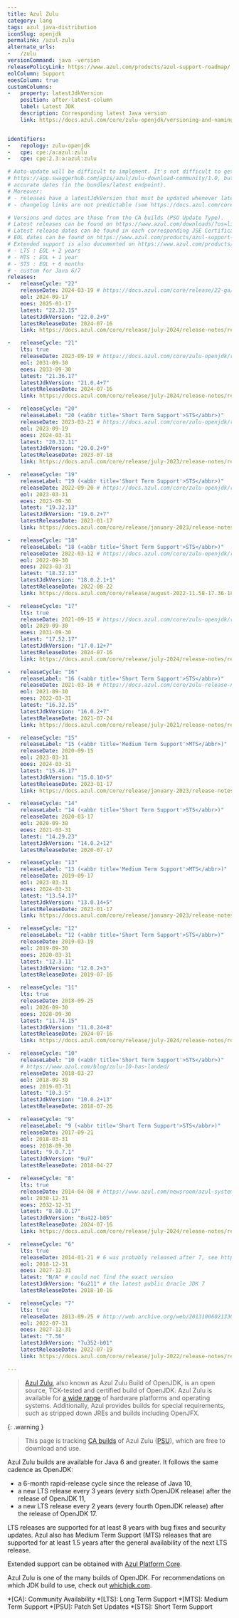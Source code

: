 ```yaml
---
title: Azul Zulu
category: lang
tags: azul java-distribution
iconSlug: openjdk
permalink: /azul-zulu
alternate_urls:
-   /zulu
versionCommand: java -version
releasePolicyLink: https://www.azul.com/products/azul-support-roadmap/
eolColumn: Support
eoesColumn: true
customColumns:
-   property: latestJdkVersion
    position: after-latest-column
    label: Latest JDK
    description: Corresponding latest Java version
    link: https://docs.azul.com/core/zulu-openjdk/versioning-and-naming


identifiers:
-   repology: zulu-openjdk
-   cpe: cpe:/a:azul:zulu
-   cpe: cpe:2.3:a:azul:zulu

# Auto-update will be difficult to implement. It's not difficult to get the versions through
# https://app.swaggerhub.com/apis/azul/zulu-download-community/1.0, but the API does not provide
# accurate dates (in the bundles/latest endpoint).
# Moreover:
# - releases have a latestJdkVersion that must be updated whenever latest is updated,
# - changelog links are not predictable (see https://docs.azul.com/core/release-notes/release-notes).

# Versions and dates are those from the CA builds (PSU Update Type).
# Latest releases can be found on https://www.azul.com/downloads/?os=linux&architecture=x86-64-bit&package=jdk&show-old-builds=true#download-openjdk.
# Latest release dates can be found in each corresponding JSE Certificate (or in https://docs.azul.com/core/zulu-openjdk/release-notes.html).
# EOL dates can be found on https://www.azul.com/products/azul-support-roadmap/.
# Extended support is also documented on https://www.azul.com/products/azul-support-roadmap/ :
# - LTS : EOL + 2 years
# - MTS : EOL + 1 year
# - STS : EOL + 6 months
# - custom for Java 6/7
releases:
-   releaseCycle: "22"
    releaseDate: 2024-03-19 # https://docs.azul.com/core/release/22-ga/release-notes/release-notes
    eol: 2024-09-17
    eoes: 2025-03-17
    latest: "22.32.15"
    latestJdkVersion: "22.0.2+9"
    latestReleaseDate: 2024-07-16
    link: https://docs.azul.com/core/release/july-2024/release-notes/release-notes

-   releaseCycle: "21"
    lts: true
    releaseDate: 2023-09-19 # https://docs.azul.com/core/zulu-openjdk/release-notes/21-ga
    eol: 2031-09-30
    eoes: 2033-09-30
    latest: "21.36.17"
    latestJdkVersion: "21.0.4+7"
    latestReleaseDate: 2024-07-16
    link: https://docs.azul.com/core/release/july-2024/release-notes/release-notes

-   releaseCycle: "20"
    releaseLabel: "20 (<abbr title='Short Term Support'>STS</abbr>)"
    releaseDate: 2023-03-21 # https://docs.azul.com/core/zulu-openjdk/release-notes/20-ga
    eol: 2023-09-19
    eoes: 2024-03-31
    latest: "20.32.11"
    latestJdkVersion: "20.0.2+9"
    latestReleaseDate: 2023-07-18
    link: https://docs.azul.com/core/release/july-2023/release-notes/release-notes

-   releaseCycle: "19"
    releaseLabel: "19 (<abbr title='Short Term Support'>STS</abbr>)"
    releaseDate: 2022-09-20 # https://docs.azul.com/core/zulu-openjdk/release-notes/19-ga
    eol: 2023-03-31
    eoes: 2023-09-30
    latest: "19.32.13"
    latestJdkVersion: "19.0.2+7"
    latestReleaseDate: 2023-01-17
    link: https://docs.azul.com/core/release/january-2023/release-notes/release-notes

-   releaseCycle: "18"
    releaseLabel: "18 (<abbr title='Short Term Support'>STS</abbr>)"
    releaseDate: 2022-03-12 # https://docs.azul.com/core/zulu-openjdk/release-notes/18-ga
    eol: 2022-09-30
    eoes: 2023-03-31
    latest: "18.32.13"
    latestJdkVersion: "18.0.2.1+1"
    latestReleaseDate: 2022-08-22
    link: https://docs.azul.com/core/release/august-2022-11.58-17.36-18.32/release-notes/release-notes

-   releaseCycle: "17"
    lts: true
    releaseDate: 2021-09-15 # https://docs.azul.com/core/zulu-openjdk/release-notes/17-ga
    eol: 2029-09-30
    eoes: 2031-09-30
    latest: "17.52.17"
    latestJdkVersion: "17.0.12+7"
    latestReleaseDate: 2024-07-16
    link: https://docs.azul.com/core/release/july-2024/release-notes/release-notes

-   releaseCycle: "16"
    releaseLabel: "16 (<abbr title='Short Term Support'>STS</abbr>)"
    releaseDate: 2021-03-16 # https://docs.azul.com/core/zulu-release-notes/16-ga/ZuluReleaseNotes/Title.htm
    eol: 2021-09-30
    eoes: 2022-03-31
    latest: "16.32.15"
    latestJdkVersion: "16.0.2+7"
    latestReleaseDate: 2021-07-24
    link: https://docs.azul.com/core/release/july-2021/release-notes/release-notes

-   releaseCycle: "15"
    releaseLabel: "15 (<abbr title='Medium Term Support'>MTS</abbr>)"
    releaseDate: 2020-09-15
    eol: 2023-03-31
    eoes: 2024-03-31
    latest: "15.46.17"
    latestJdkVersion: "15.0.10+5"
    latestReleaseDate: 2023-01-17
    link: https://docs.azul.com/core/release/january-2023/release-notes/release-notes

-   releaseCycle: "14"
    releaseLabel: "14 (<abbr title='Short Term Support'>STS</abbr>)"
    releaseDate: 2020-03-17
    eol: 2020-09-30
    eoes: 2021-03-31
    latest: "14.29.23"
    latestJdkVersion: "14.0.2+12"
    latestReleaseDate: 2020-07-17

-   releaseCycle: "13"
    releaseLabel: "13 (<abbr title='Medium Term Support'>MTS</abbr>)"
    releaseDate: 2019-09-17
    eol: 2023-03-31
    eoes: 2024-03-31
    latest: "13.54.17"
    latestJdkVersion: "13.0.14+5"
    latestReleaseDate: 2023-01-17
    link: https://docs.azul.com/core/release/january-2023/release-notes/release-notes

-   releaseCycle: "12"
    releaseLabel: "12 (<abbr title='Short Term Support'>STS</abbr>)"
    releaseDate: 2019-03-19
    eol: 2019-09-30
    eoes: 2020-03-31
    latest: "12.3.11"
    latestJdkVersion: "12.0.2+3"
    latestReleaseDate: 2019-07-16

-   releaseCycle: "11"
    lts: true
    releaseDate: 2018-09-25
    eol: 2026-09-30
    eoes: 2028-09-30
    latest: "11.74.15"
    latestJdkVersion: "11.0.24+8"
    latestReleaseDate: 2024-07-16
    link: https://docs.azul.com/core/release/july-2024/release-notes/release-notes

-   releaseCycle: "10"
    releaseLabel: "10 (<abbr title='Short Term Support'>STS</abbr>)"
    # https://www.azul.com/blog/zulu-10-has-landed/
    releaseDate: 2018-03-27
    eol: 2018-09-30
    eoes: 2019-03-31
    latest: "10.3.5"
    latestJdkVersion: "10.0.2+13"
    latestReleaseDate: 2018-07-26

-   releaseCycle: "9"
    releaseLabel: "9 (<abbr title='Short Term Support'>STS</abbr>)"
    releaseDate: 2017-09-21
    eol: 2018-03-31
    eoes: 2018-09-30
    latest: "9.0.7.1"
    latestJdkVersion: "9u7"
    latestReleaseDate: 2018-04-27

-   releaseCycle: "8"
    lts: true
    releaseDate: 2014-04-08 # https://www.azul.com/newsroom/azul-systems-extends-zulu-runtime-for-java-to-support-java-8/
    eol: 2030-12-31
    eoes: 2032-12-31
    latest: "8.80.0.17"
    latestJdkVersion: "8u422-b05"
    latestReleaseDate: 2024-07-16
    link: https://docs.azul.com/core/release/july-2024/release-notes/release-notes

-   releaseCycle: "6"
    lts: true
    releaseDate: 2014-01-21 # 6 was probably released after 7, see https://www.azul.com/newsroom/azul-systems-extends-zulu-to-support-java-6-and-major-linux-distributions/
    eol: 2018-12-31
    eoes: 2027-12-31
    latest: "N/A" # could not find the exact version
    latestJdkVersion: "6u211" # the latest public Oracle JDK 7
    latestReleaseDate: 2018-10-16

-   releaseCycle: "7"
    lts: true
    releaseDate: 2013-09-25 # http://web.archive.org/web/20131006021330/http://msopentech.com/blog/2013/09/25/azul-systems-releases-zulu-an-openjdk-build-for-windows-azure-in-partnership-with-ms-open-tech/
    eol: 2022-07-31
    eoes: 2027-12-31
    latest: "7.56"
    latestJdkVersion: "7u352-b01"
    latestReleaseDate: 2022-07-19
    link: https://docs.azul.com/core/release/july-2022/release-notes/release-notes

---
```


> [Azul Zulu](https://docs.azul.com/core/), also known as Azul Zulu Build of OpenJDK, is an open
> source, TCK-tested and certified build of OpenJDK. Azul Zulu is available for
> [a wide range](https://docs.azul.com/core/release-notes/supported-platforms) of hardware platforms
> and operating systems. Additionally, Azul provides builds for special requirements, such as
> stripped down JREs and builds including OpenJFX.

{: .warning }
> This page is tracking [CA builds](https://support.azul.com/hc/articles/360051512551-What-s-the-difference-between-CA-and-SA-bundles-of-Azul-Zulu-Builds-of-OpenJDK)
> of Azul Zulu ([PSU](https://support.azul.com/hc/articles/4420847095444-Explaining-PSU-and-CPU)),
> which are free to download and use.

Azul Zulu builds are available for Java 6 and greater. It follows the same cadence as OpenJDK:

- a 6-month rapid-release cycle since the release of Java 10,
- a new LTS release every 3 years (every sixth OpenJDK release) after the release of OpenJDK 11,
- a new LTS release every 2 years (every fourth OpenJDK release) after the release of OpenJDK 17.

LTS releases are supported for at least 8 years with bug fixes and security updates. Azul also has
Medium Term Support (MTS) releases that are supported for at least 1.5 years after the
general availability of the next LTS release.

Extended support can be obtained with [Azul Platform Core](https://www.azul.com/products/core/).

Azul Zulu is one of the many builds of OpenJDK. For recommendations on which JDK build to use, check
out [whichjdk.com](https://whichjdk.com/#azul-zulu).

*[CA]: Community Availability
*[LTS]: Long Term Support
*[MTS]: Medium Term Support
*[PSU]: Patch Set Updates
*[STS]: Short Term Support
